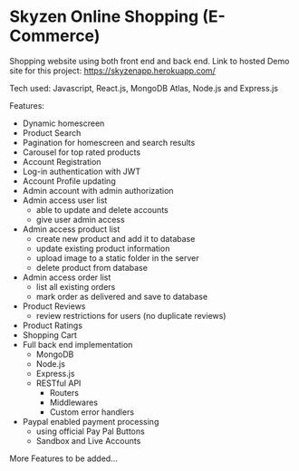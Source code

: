 # Skyzen Online Shopping (E-Commerce)

Shopping website using both front end and back end.
Link to hosted Demo site for this project: https://skyzenapp.herokuapp.com/

Tech used: Javascript, React.js, MongoDB Atlas, Node.js and Express.js

Features:

-  Dynamic homescreen
-  Product Search
-  Pagination for homescreen and search results
-  Carousel for top rated products
-  Account Registration
-  Log-in authentication with JWT
-  Account Profile updating
-  Admin account with admin authorization
-  Admin access user list
   -  able to update and delete accounts
   -  give user admin access
-  Admin access product list
   -  create new product and add it to database
   -  update existing product information
   -  upload image to a static folder in the server
   -  delete product from database
-  Admin access order list
   -  list all existing orders
   -  mark order as delivered and save to database
-  Product Reviews
   -  review restrictions for users (no duplicate reviews)
-  Product Ratings
-  Shopping Cart
-  Full back end implementation
   -  MongoDB
   -  Node.js
   -  Express.js
   -  RESTful API
      -  Routers
      -  Middlewares
      -  Custom error handlers
-  Paypal enabled payment processing
   -  using official Pay Pal Buttons
   -  Sandbox and Live Accounts

More Features to be added...
